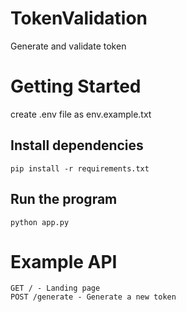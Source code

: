 # TokenValidation
 Generate and validate token

# Getting Started
create .env file as env.example.txt

## Install dependencies
```
pip install -r requirements.txt
```
## Run the program
```
python app.py
```
# Example API
```
GET / - Landing page
POST /generate - Generate a new token
```
